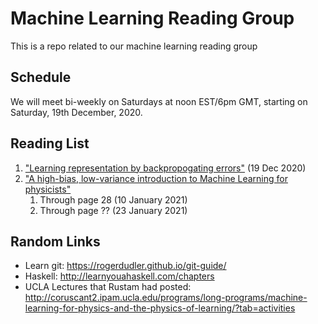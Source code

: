 # Machine Learning Reading Group
This is a repo related to our machine learning reading group

## Schedule

We will meet bi-weekly on Saturdays at noon EST/6pm GMT, starting on Saturday, 19th December, 2020.

## Reading List

1. ["Learning representation by backpropogating errors"](https://www.cs.toronto.edu/~hinton/absps/naturebp.pdf) (19 Dec 2020)
2. ["A high-bias, low-variance introduction to Machine Learning for physicists"](https://arxiv.org/pdf/1803.08823.pdf)
     1. Through page 28 (10 January 2021)
     2. Through page ?? (23 January 2021)

## Random Links

- Learn git: <https://rogerdudler.github.io/git-guide/>
- Haskell: http://learnyouahaskell.com/chapters
- UCLA Lectures that Rustam had posted: http://coruscant2.ipam.ucla.edu/programs/long-programs/machine-learning-for-physics-and-the-physics-of-learning/?tab=activities

